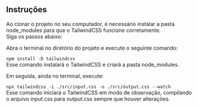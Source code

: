 ## Instruções
Ao clonar o projeto no seu computador, é necessário instalar a pasta node_modules para que o TailwindCSS funcione corretamente.<br>
Siga os passos abaixo:<br>

Abra o terminal no diretório do projeto e execute o seguinte comando:<br>

```npm install -D tailwindcss ``` <br>
Esse comando instalará o TailwindCSS e criará a pasta node_modules.

Em seguida, ainda no terminal, execute:<br>


```npx tailwindcss -i ./src/input.css -o ./src/output.css --watch```<br>
Esse comando iniciará o TailwindCSS em modo de observação, compilando o arquivo input.css para output.css sempre que houver alterações.

